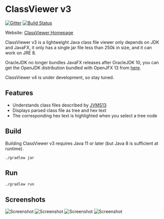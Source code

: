 # ClassViewer v3

[![Gitter](https://badges.gitter.im/ClassViewer/ClassViewer.svg)](https://gitter.im/ClassViewer/ClassViewer?utm_source=badge&utm_medium=badge&utm_campaign=pr-badge) [![Build Status](https://travis-ci.com/ClassViewer/ClassViewer.svg?branch=master)](https://travis-ci.com/ClassViewer/ClassViewer)

Website: [ClassViewer Homepage](https://viewer.glavo.org/)

ClassViewer v3 is a lightweight Java class file viewer only depends on JDK and JavaFX, it only has a single jar file less than 250k in size, and it can work on JRE 8.

OracleJDK no longer bundles JavaFX releases after OracleJDK 10, you can get the OpenJDK distribution bundled with OpenJFX 13 from [here](https://bell-sw.com/pages/java-13.0.1/).

ClassViewer v4 is under development, so stay tuned.

## Features

* Understands class files described by [JVMS13](https://docs.oracle.com/javase/specs/jvms/se13/html/index.html)
* Displays parsed class file as tree and hex text
* The corresponding hex text is highlighted when you select a tree node

## Build

Building ClassViewer v3 requires Java 11 or later (but Java 8 is sufficient at runtime). 

```shell
./gradlew jar
```

## Run
```shell
./gradlew run
```

## Screenshots

![Screenshot](https://glavo.oss-cn-beijing.aliyuncs.com/image/Annotation%202020-01-12%20183836.png)
![Screenshot](https://glavo.oss-cn-beijing.aliyuncs.com/image/Annotation%202020-01-12%20184117.png)
![Screenshot](https://glavo.oss-cn-beijing.aliyuncs.com/image/Annotation%202020-01-12%20184233.png)
![Screenshot](https://glavo.oss-cn-beijing.aliyuncs.com/image/Annotation%202020-01-12%20184259.png)